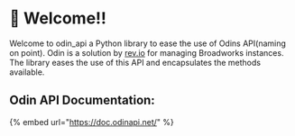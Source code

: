 # 👋 Welcome!!

Welcome to odin\_api a Python library to ease the use of Odins API(naming on point). Odin is a solution by [rev.io](https://rev.io/) for managing Broadworks instances. The library eases the use of this API and encapsulates the methods available.&#x20;



## Odin API Documentation:

{% embed url="https://doc.odinapi.net/" %}
